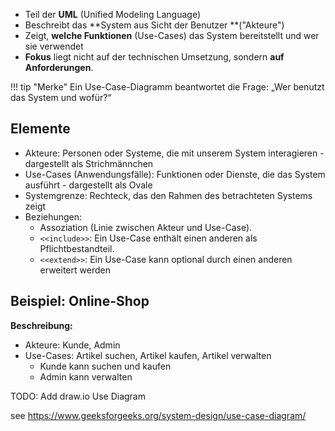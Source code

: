 - Teil der **UML** (Unified Modeling Language)
- Beschreibt das **System aus Sicht der Benutzer **("Akteure")
- Zeigt, **welche Funktionen** (Use-Cases) das System bereitstellt und wer sie verwendet
- **Fokus** liegt nicht auf der technischen Umsetzung, sondern **auf Anforderungen**.

!!! tip "Merke"
    Ein Use-Case-Diagramm beantwortet die Frage:
    „Wer benutzt das System und wofür?“

## Elemente

- Akteure: Personen oder Systeme, die mit unserem System interagieren - dargestellt als Strichmännchen
- Use-Cases (Anwendungsfälle): Funktionen oder Dienste, die das System ausführt - dargestellt als Ovale
- Systemgrenze: Rechteck, das den Rahmen des betrachteten Systems zeigt
- Beziehungen:
    - Assoziation (Linie zwischen Akteur und Use-Case).
    - `<<include>>`: Ein Use-Case enthält einen anderen als Pflichtbestandteil.
    - `<<extend>>`: Ein Use-Case kann optional durch einen anderen erweitert werden

## Beispiel: Online-Shop

**Beschreibung:**
- Akteure: Kunde, Admin
- Use-Cases: Artikel suchen, Artikel kaufen, Artikel verwalten
    - Kunde kann suchen und kaufen
    - Admin kann verwalten

TODO: Add draw.io Use Diagram

see https://www.geeksforgeeks.org/system-design/use-case-diagram/


